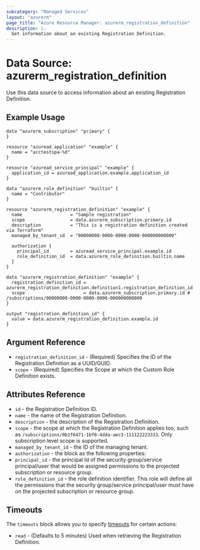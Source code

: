 ```yaml
---
subcategory: "Managed Services"
layout: "azurerm"
page_title: "Azure Resource Manager: azurerm_registration_definition"
description: |-
  Get information about an existing Registration Definition.
---
```


# Data Source: azurerm_registration_definition

Use this data source to access information about an existing Registration Definition.

## Example Usage

```hcl
data "azurerm_subscription" "primary" {
}

resource "azuread_application" "example" {
  name = "acctestspa-%d"
}

resource "azuread_service_principal" "example" {
  application_id = azuread_application.example.application_id
}

data "azurerm_role_definition" "builtin" {
  name = "Contributor"
}

resource "azurerm_registration_definition" "example" {
  name                  = "Sample registration"
  scope                 = data.azurerm_subscription.primary.id
  description           = "This is a registration definition created via Terraform"
  managed_by_tenant_id  = "00000000-0000-0000-0000-000000000000"

  authorization {
    principal_id        = azuread_service_principal.example.id
    role_definition_id  = data.azurerm_role_definition.builtin.name
  }
}

data "azurerm_registration_definition" "example" {
  registration_definition_id = azurerm_registration_definition.definition1.registration_definition_id
  scope                      = data.azurerm_subscription.primary.id # /subscriptions/00000000-0000-0000-0000-000000000000
}

output "registration_definition_id" {
  value = data.azurerm_registration_definition.example.id
}
```

## Argument Reference

* `registration_definition_id` - (Required) Specifies the ID of the Registration Definition as a UUID/GUID.
* `scope` - (Required) Specifies the Scope at which the Custom Role Definition exists.

## Attributes Reference

* `id` - the Registration Definition ID.
* `name` - the name of the Registration Definition.
* `description` - the description of the Registration Definition.
* `scope` - the scope at which the Registration Definition applies too, such as `/subscriptions/0b1f6471-1bf0-4dda-aec3-111122223333`. Only subscription level scope is supported.
* `managed_by_tenant_id` - the ID of the managing tenant.
* `authorization` - the block as the following properties:
* `principal_id` - the principal Id of the security group/service principal/user that would be assigned permissions to the projected subscription or resource group.
* `role_definition_id` - the role definition identifier. This role will define all the permissions that the security group/service principal/user must have on the projected subscription or resource group.

## Timeouts

The `timeouts` block allows you to specify [timeouts](https://www.terraform.io/docs/configuration/resources.html#timeouts) for certain actions:

* `read` - (Defaults to 5 minutes) Used when retrieving the Registration Definition.
